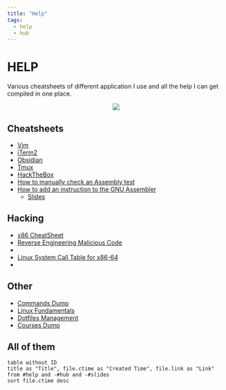 ```yaml
---
title: "Help"
tags:
  - help
  - hub
---
```


# HELP

Various cheatsheets of different application I use and all the help I can get compiled in one place.

<center><img src="https://c.tenor.com/_h_1fcwEkHYAAAAC/studying-windy.gif"></center>

## Cheatsheets
- [Vim](notes/general/vim-cheatsheet.md)
- [iTerm2](notes/general/iterm2-cheatsheet.md)
- [Obsidian](notes/obsidian-cheatsheet.md)
- [Tmux](notes/general/tmux-cheatsheet.md)
- [HackTheBox](notes/general/hackthebox.md)
- [How to manually check an Assembly test](notes/general/how-to-manually-check-as-test.md)
- [How to add an instruction to the GNU Assembler](notes/general/how-to-add-instructions-to-as.md)
    - [Slides](notes/general/how-to-add-instructions-to-as-slides.md)

## Hacking
- [x86 CheatSheet](https://trailofbits.github.io/ctf/vulnerabilities/references/X86_Win32_Reverse_Engineering_Cheat_Sheet.pdf)
- [Reverse Engineering Malicious Code](https://zeltser.com/media/docs/reverse-engineering-malicious-code-tips.pdf)
- [](http://ref.x86asm.net/coder64.html#x02)
- [Linux System Call Table for x86-64](https://blog.rchapman.org/posts/Linux_System_Call_Table_for_x86_64/)
- [](https://en.wikipedia.org/wiki/List_of_HTTP_status_codes#3xx_redirection)

## Other
- [Commands Dump](notes/general/useful-commands-dump.md)
- [Linux Fundamentals](notes/general/linux-fundamentals.md)
- [Dotfiles Management](notes/general/dotfile-management.md)
- [Courses Dump](notes/general/courses-dump.md)

## All of them
```dataview
table without ID
title as "Title", file.ctime as "Created Time", file.link as "Link"
from #help and -#hub and -#slides
sort file.ctime desc
```
